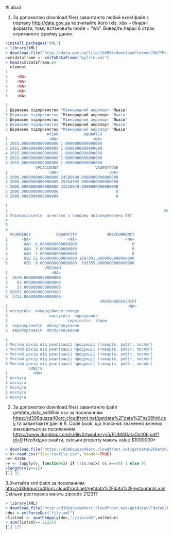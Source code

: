 #Laba3
1.	За допомогою download.file() завантажте любий excel файл з порталу http://data.gov.ua та зчитайте його (xls, xlsx – бінарні формати, тому встановить mode = “wb”. Виведіть перші 6 строк отриманого фрейму даних.

```r
>install.packages("XML")
> library(XML)
> download.file("http://data.gov.ua/file/150098/download?token=J9U7YRrj", destfile="myfile.xml", mode = "wb")
>xmldataframe <- xmlToDataFrame("myfile.xml")
> head(xmldataframe,6)
  element
1        
2    <NA>
3    <NA>
4    <NA>
5    <NA>
6    <NA>
                                                                                             AORG
1                                                                                            <NA>
2 Державне підприємство "Міжнародний аеропорт "Львів"
3 Державне підприємство "Міжнародний аеропорт "Львів"
4 Державне підприємство "Міжнародний аеропорт "Львів"
5 Державне підприємство "Міжнародний аеропорт "Львів"
6 Державне підприємство "Міжнародний аеропорт "Львів"
                  AYEAR           AQUARTER
1                  <NA>               <NA>
2 2015.0000000000000000 1.0000000000000000
3 2015.0000000000000000 1.0000000000000000
4 2015.0000000000000000 1.0000000000000000
5 2015.0000000000000000 1.0000000000000000
6 2015.0000000000000000 1.0000000000000000
             VPLACCOUNT                VAGENTCODE
1                  <NA>                      <NA>
2 2000.0000000000000000 24596990.0000000000000000
3 2000.0000000000000000 25264192.0000000000000000
4 2000.0000000000000000 33358979.0000000000000000
5 2000.0000000000000000                         0
6 2000.0000000000000000                         0
                                                                                          VAGENTNAME
1                                                                                               <NA>
2                                                                    КЮНЕ\n  I НАГЕЛЬ ДП
3 Універсальне\n  агенство з продажу авіаперевезень ПАТ
4                                                                           ТОВ\n  "БАКІТО"
5                                                                                         AVS\n  LTD
6                                                                               Challenge\n  Aero AG
  VCURRENCY           VQUANTITY             VREVCURRENCY
1      <NA>                <NA>                     <NA>
2       UAH  6.0000000000000000                        0
3       UAH  3.0000000000000000                        0
4       UAH  1.0000000000000000                        0
5       USD 51.0000000000000000 1897041.0000000000000000
6       USD  8.0000000000000000  103355.0000000000000000
                 VREVUAH
1                   <NA>
2  2679.0000000000000000
3    63.0000000000000000
4    37.0000000000000000
5 50657.0000000000000000
6  2723.0000000000000000
                                         VREVENUEDESCRIPT
1                                                    <NA>
2 послуги\n  комерційного складу
3                  послуги\n  паркування
4                          сервісні\n  збори
5  аеропортове\n  обслуговування
6  аеропортове\n  обслуговування
                                                                                                       VREVENUETYPE
1                                                                                                              <NA>
2 Чистий дохід від реалізації продукції (товарів, робіт, послуг)
3 Чистий дохід від реалізації продукції (товарів, робіт, послуг)
4 Чистий дохід від реалізації продукції (товарів, робіт, послуг)
5 Чистий дохід від реалізації продукції (товарів, робіт, послуг)
6 Чистий дохід від реалізації продукції (товарів, робіт, послуг)
          VUNITS
1           <NA>
2 послуга
3 послуга
4 послуга
5 послуга
6 послуга
```

2.	За допомогою download.file() завантажте файл getdata_data_ss06hid.csv за посиланням https://d396qusza40orc.cloudfront.net/getdata%2Fdata%2Fss06hid.csv та завантажте дані в R. Code book, що пояснює значення змінних знаходиться за посиланням https://www.dropbox.com/s/dijv0rlwo4mryv5/PUMSDataDict06.pdf?dl=0  Необхідно знайти, скільки property мають value $1000000+

```r
> download.file("https://d396qusza40orc.cloudfront.net/getdata%2Fdata%2Fss06hid.csv", destfile="csvfile.csv")
> X<-read.csv(file="csvfile.csv", header=TRUE)
>v<-X$VAL
>v <- lapply(v, function(x) if (!is.na(x) && x==24) 1 else 0)
>length(v[v==1])
[1] 32
```

3.Зчитайте xml файл за посиланням http://d396qusza40orc.cloudfront.net/getdata%2Fdata%2Frestaurants.xml Скільки ресторанів мають zipcode 21231?

```r
> library(XML)
> download.file("http://d396qusza40orc.cloudfront.net/getdata%2Fdata%2Frestaurants.xml", destfile="file.xml")
>doc = xmlParseDoc("file.xml")
>listxml <- xpathSApply(doc,"//zipcode",xmlValue)
> sum(listxml== 21231)
[1] 127
```
